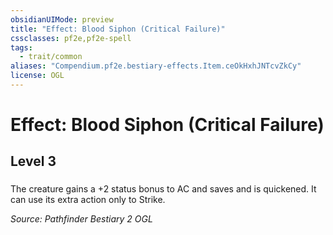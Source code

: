 ```yaml
---
obsidianUIMode: preview
title: "Effect: Blood Siphon (Critical Failure)"
cssclasses: pf2e,pf2e-spell
tags:
  - trait/common
aliases: "Compendium.pf2e.bestiary-effects.Item.ceOkHxhJNTcvZkCy"
license: OGL
---
```

# Effect: Blood Siphon (Critical Failure)
## Level 3
### 






The creature gains a +2 status bonus to AC and saves and is quickened. It can use its extra action only to Strike.

*Source: Pathfinder Bestiary 2*
*OGL*